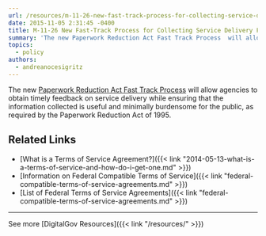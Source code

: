 ```yaml
---
url: /resources/m-11-26-new-fast-track-process-for-collecting-service-delivery-feedback-under-the-paperwork-reduction-act/
date: 2015-11-05 2:31:45 -0400
title: M-11-26 New Fast-Track Process for Collecting Service Delivery Feedback Under the Paperwork Reduction Act
summary: 'The new Paperwork Reduction Act Fast Track Process  will allow agencies to obtain timely feedback on service delivery while ensuring that the information collected is useful and minimally burdensome for the public, as required by the Paperwork Reduction Act of 1995. Related Links What is a Terms of Service Agreement? Information on Federal Compatible Terms'
topics:
  - policy
authors:
  - andreanocesigritz
---
```


The new [Paperwork Reduction Act Fast Track Process](https://www.whitehouse.gov/sites/whitehouse.gov/files/omb/memoranda/2011/m11-26.pdf)  will allow agencies to obtain timely feedback on service delivery while ensuring that the information collected is useful and minimally burdensome for the public, as required by the Paperwork Reduction Act of 1995.

## Related Links

  * [What is a Terms of Service Agreement?]({{< link "2014-05-13-what-is-a-terms-of-service-and-how-do-i-get-one.md" >}})
  * [Information on Federal Compatible Terms of Service]({{< link "federal-compatible-terms-of-service-agreements.md" >}})
  * [List of Federal Terms of Service Agreements]({{< link "federal-compatible-terms-of-service-agreements.md" >}})

 

* * *

 

See more [DigitalGov Resources]({{< link "/resources/" >}})
